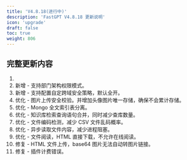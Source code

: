 ```yaml
---
title: 'V4.8.18(进行中)'
description: 'FastGPT V4.8.18 更新说明'
icon: 'upgrade'
draft: false
toc: true
weight: 806
---
```


## 完整更新内容

1. 
2. 新增 - 支持部门架构权限模式。
3. 新增 - 支持配置自定跨域安全策略，默认全开。
4. 优化 - 图片上传安全校验。并增加头像图片唯一存储，确保不会累计存储。
5. 优化 - Mongo 全文索引表分离。
6. 优化 - 知识库检索查询语句合并，同时减少查库数量。
7. 优化 - 文件编码检测，减少 CSV 文件乱码概率。
8. 优化 - 异步读取文件内容，减少进程阻塞。
9. 优化 - 文件阅读，HTML 直接下载，不允许在线阅读。
10. 修复 - HTML 文件上传，base64 图片无法自动转图片链接。
11. 修复 - 插件计费错误。